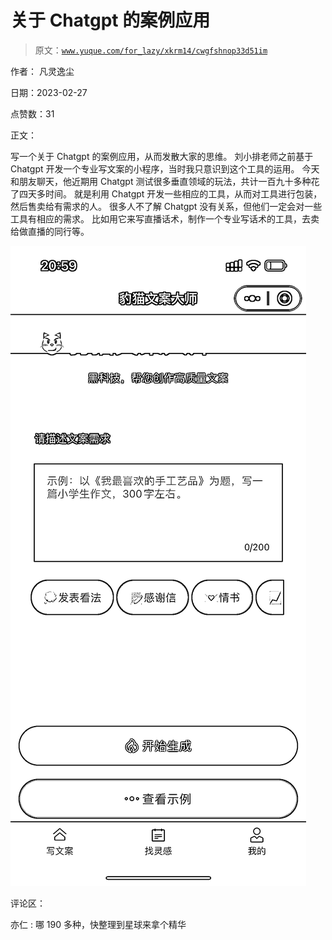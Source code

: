 # 关于 Chatgpt 的案例应用

> 原文：[`www.yuque.com/for_lazy/xkrm14/cwgfshnop33d51im`](https://www.yuque.com/for_lazy/xkrm14/cwgfshnop33d51im)

作者： 凡灵逸尘 

日期：2023-02-27 

点赞数：31 

正文： 

写一个关于 Chatgpt 的案例应用，从而发散大家的思维。 刘小排老师之前基于 Chatgpt 开发一个专业写文案的小程序，当时我只意识到这个工具的运用。 今天和朋友聊天，他近期用 Chatgpt 测试很多垂直领域的玩法，共计一百九十多种花了四天多时间。 就是利用 Chatgpt 开发一些相应的工具，从而对工具进行包装，然后售卖给有需求的人。 很多人不了解 Chatgpt 没有关系，但他们一定会对一些工具有相应的需求。 比如用它来写直播话术，制作一个专业写话术的工具，去卖给做直播的同行等。 

![](img/c42cd74fcf0330a6ab020b19ab2c0b99.png) 

评论区： 

亦仁 : 哪 190 多种，快整理到星球来拿个精华 

